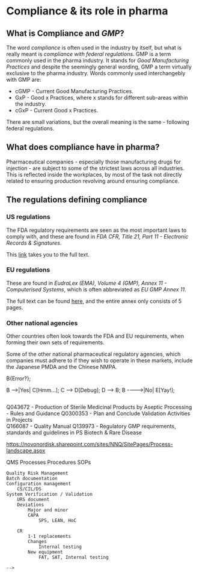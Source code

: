 # Compliance & its role in pharma

## What is Compliance and _GMP_?
The word _compliance_ is often used in the industry by itself, but what is really meant is _compliance with federal regulations_. 
GMP is a term commonly used in the pharma industry. It stands for _Good Manufacturing Practices_ and despite 
the seemingly general wording, GMP a term virtually exclusive to the pharma industry. Words commonly used interchangebly with GMP are:

* cGMP - Current Good Manufacturing Practices.
* GxP - Good x Practices, where x stands for different sub-areas within the industry.
* cGxP - Current Good x Practices.

There are small variations, but the overall meaning is the same - following federal regulations.

## What does compliance have in pharma?
Pharmaceutical companies - especially those manufacturing drugs for injection - are subject to some of the strictest 
laws across all industries. This is reflected inside the workplaces, by most of the task not directly related to ensuring 
production revolving around ensuring compliance.

## The regulations defining compliance
### US regulations
The FDA regulatory requirements are seen as the most important laws to comply with, and these are found in 
_FDA CFR, Title 21, Part 11 - Electronic Records & Signatures_.

This [link](https://www.ecfr.gov/current/title-21/chapter-I/subchapter-A/part-11) takes you to the full text.


### EU regulations
These are found in _EudraLex (EMA), Volume 4 (GMP), Annex 11 - Computerised Systems_, which is often abbreviated as _EU GMP Annex 11_.

The full text can be found [here](https://health.ec.europa.eu/system/files/2016-11/annex11_01-2011_en_0.pdf), 
and the entire annex only consists of 5 pages.

### Other national agencies
Other countries often look towards the FDA and EU requirements, when forming their own sets of requirements.

Some of the other national pharmaceutical regulatory agencies, 
which companies must adhere to if they wish to operate in these markets, include the Japanese PMDA and the Chinese NMPA.



<!-- The high degree of desired regulatory controll of governmental agencies, mean that laws governing daily life on
pharmaceutical plants are very encompassing. This entails describing most actions through SOPs - Standard Operating Procedures. -->


<!-- _Software validation is part of the computerized systems validation (CSV) process._ -->

<!--
``` mermaid
graph LR
  A[Start] --> B{Error?};
  B -->|Yes| C[Hmm...];
  C --> D[Debug];
  D --> B;
  B ---->|No| E[Yay!];
```

```
Q043672 - Production of Sterile Medicinal Products by Aseptic Processing - Rules and Guidance
Q0300353 - Plan and Conclude Validation Activities in Projects	
Q166087​ - Quality Manual 
Q139973 - Regulatory GMP requirements, standards and guidelines in PS Biotech & Rare Disease

https://novonordisk.sharepoint.com/sites/NNQ/SitePages/Process-landscape.aspx

QMS
	Processes
	Procedures
		SOPs
	
	Quality Risk Management
	Batch documentation
	Configuration management
		CS/CIL/DS
	System Verification / Validation
		URS document
		Deviations
			Major and minor
			CAPA
				SPS, LEAN, HoC

		CR
			1-1 replacements
			Changes
				Internal testing
			New equipment
				FAT, SAT, Internal testing
```
-->